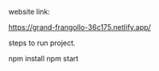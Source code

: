 website link:

  https://grand-frangollo-36c175.netlify.app/



steps to run project.

npm install
npm start

